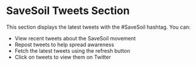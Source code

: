 
# SaveSoil Tweets Section

This section displays the latest tweets with the #SaveSoil hashtag. You can:

- View recent tweets about the SaveSoil movement
- Repost tweets to help spread awareness
- Fetch the latest tweets using the refresh button
- Click on tweets to view them on Twitter
